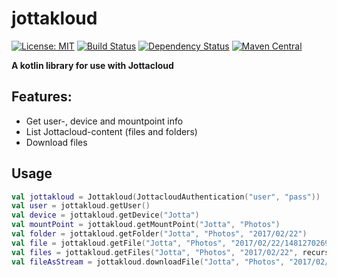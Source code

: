# jottakloud

[![License: MIT](https://img.shields.io/badge/License-MIT-yellow.svg)](https://opensource.org/licenses/MIT)
[![Build Status](https://travis-ci.org/ezand/jottakloud.svg?branch=master)](https://travis-ci.org/ezand/jottakloud)
[![Dependency Status](https://www.versioneye.com/user/projects/58a607b24f72e00012ab9134/badge.svg?style=flat-square)](https://www.versioneye.com/user/projects/58a607b24f72e00012ab9134)
[![Maven Central](https://maven-badges.herokuapp.com/maven-central/org.ezand.jottakloud/jottkloud/badge.svg)](https://maven-badges.herokuapp.com/maven-central/org.ezand.jottakloud/jottakloud)

__A kotlin library for use with Jottacloud__

## Features:
* Get user-, device and mountpoint info
* List Jottacloud-content (files and folders)
* Download files

## Usage
```kotlin
val jottakloud = Jottakloud(JottacloudAuthentication("user", "pass"))
val user = jottakloud.getUser()
val device = jottakloud.getDevice("Jotta")
val mountPoint = jottakloud.getMountPoint("Jotta", "Photos")
val folder = jottakloud.getFolder("Jotta", "Photos", "2017/02/22")
val file = jottakloud.getFile("Jotta", "Photos", "2017/02/22/1481270269066.jpg")
val files = jottakloud.getFiles("Jotta", "Photos", "2017/02/22", recursive = true)
val fileAsStream = jottakloud.downloadFile("Jotta", "Photos", "2017/02/22/1481270269066.jpg")
```
